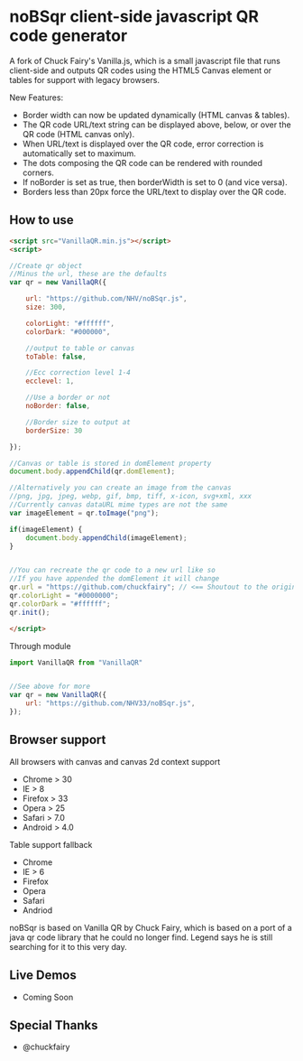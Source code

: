 # noBSqr client-side javascript QR code generator

A fork of Chuck Fairy's Vanilla.js, which is a small javascript file that runs client-side and outputs QR codes using the HTML5 Canvas element or tables for support with legacy browsers.

New Features:
- Border width can now be updated dynamically (HTML canvas & tables).
- The QR code URL/text string can be displayed above, below, or over the QR code (HTML canvas only).
- When URL/text is displayed over the QR code, error correction is automatically set to maximum.
- The dots composing the QR code can be rendered with rounded corners.
- If noBorder is set as true, then borderWidth is set to 0 (and vice versa).
- Borders less than 20px force the URL/text to display over the QR code.

## How to use

```html
<script src="VanillaQR.min.js"></script>
<script>

//Create qr object
//Minus the url, these are the defaults
var qr = new VanillaQR({

    url: "https://github.com/NHV/noBSqr.js",
    size: 300,

    colorLight: "#ffffff",
    colorDark: "#000000",

    //output to table or canvas
    toTable: false,

    //Ecc correction level 1-4
    ecclevel: 1,

    //Use a border or not
    noBorder: false,

    //Border size to output at
    borderSize: 30

});

//Canvas or table is stored in domElement property
document.body.appendChild(qr.domElement);

//Alternatively you can create an image from the canvas
//png, jpg, jpeg, webp, gif, bmp, tiff, x-icon, svg+xml, xxx
//Currently canvas dataURL mime types are not the same
var imageElement = qr.toImage("png");

if(imageElement) {
    document.body.appendChild(imageElement);
}


//You can recreate the qr code to a new url like so
//If you have appended the domElement it will change
qr.url = "https://github.com/chuckfairy"; // <== Shoutout to the original creator
qr.colorLight = "#0000000";
qr.colorDark = "#ffffff";
qr.init();

</script>
```

Through module

```js
import VanillaQR from "VanillaQR"


//See above for more
var qr = new VanillaQR({
    url: "https://github.com/NHV33/noBSqr.js",
});
```

## Browser support

All browsers with canvas and canvas 2d context support
* Chrome > 30
* IE > 8
* Firefox > 33
* Opera > 25
* Safari > 7.0
* Android > 4.0

Table support fallback

* Chrome
* IE > 6
* Firefox
* Opera
* Safari
* Andriod

noBSqr is based on Vanilla QR by Chuck Fairy, which is based on a port of a java qr code library that he could no longer find. Legend says he is still searching for it to this very day.

## Live Demos

* Coming Soon

## Special Thanks

- @chuckfairy
